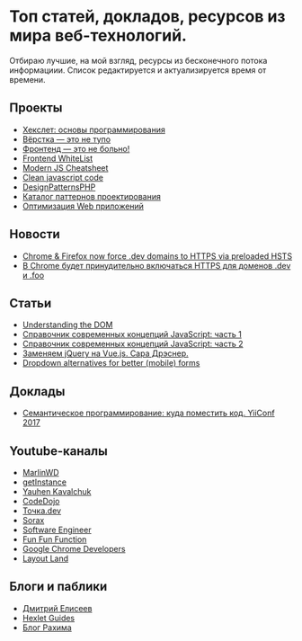 
<h1>Топ статей, докладов, ресурсов из мира веб-технологий.</h1>
<p>Отбираю лучшие, на мой взгляд, ресурсы из бесконечного потока информациии. Список редактируется и актуализируется время от времени.</p>

<h2>Проекты</h2>
<ul>
  <li><a href="http://code-basics.ru/" target="_blank">Хекслет: основы программирования</a></li>
  <li><a href="http://webmasters.teamdev.com/" target="_blank">Вёрстка — это не тупо</a></li>
  <li><a href="https://bespoyasov.ru/front-not-pain/" target="_blank">Фронтенд — это не больно!</a></li>
  <li><a href="https://github.com/melnik909/frontend-whitelist" target="_blank">Frontend WhiteList</a></li>
  <li><a href="https://mbeaudru.github.io/modern-js-cheatsheet/" target="_blank">Modern JS Cheatsheet</a></li>
  <li><a href="http://amp.gs/1BoQ" target="_blank">Clean javascript code</a></li>
  <li><a href="http://designpatternsphp.readthedocs.io/ru/latest/" target="_blank">DesignPatternsPHP</a></li>
  <li><a href="https://refactoring.guru/ru/design-patterns/catalog" target="_blank">Каталог паттернов проектирования</a></li>
  <li><a href="https://t.me/ruhighload" target="_blank">Оптимизация Web приложений</a></li>
</ul>

<h2>Новости</h2>
<ul>
  <li><a href="https://ma.ttias.be/chrome-force-dev-domains-https-via-preloaded-hsts/" target="_blank">Chrome & Firefox now force .dev domains to HTTPS via preloaded HSTS</a></li>
  <li><a href="https://www.opennet.ru/opennews/art.shtml?num=47258" target="_blank">В Chrome будет принудительно включаться HTTPS для доменов .dev и .foo</a></li>
</ul>

<h2>Статьи</h2>
<ul>
  <li><a href="https://www.digitalocean.com/community/tutorial_series/understanding-the-dom-document-object-model" target="_blank">Understanding the DOM</a></li>
  <li><a href="https://medium.com/devschacht/glossary-of-modern-javascript-concepts-1198b24e8f56" target="_blank">Справочник современных концепций JavaScript: часть 1</a></li>
  <li><a href="https://medium.com/devschacht/%D1%81%D0%BF%D1%80%D0%B0%D0%B2%D0%BE%D1%87%D0%BD%D0%B8%D0%BA-%D1%81%D0%BE%D0%B2%D1%80%D0%B5%D0%BC%D0%B5%D0%BD%D0%BD%D1%8B%D1%85-%D0%BA%D0%BE%D0%BD%D1%86%D0%B5%D0%BF%D1%86%D0%B8%D0%B9-javascript-%D1%87%D0%B0%D1%81%D1%82%D1%8C-2-8ecf07f3f36a" target="_blank">Справочник современных концепций JavaScript: часть 2</a></li>
  <li><a href="https://www.smashingmagazine.com/2018/02/jquery-vue-javascript/" target="_blank">Заменяем jQuery на Vue.js. Сара Дрэснер.</a></li>
  <li><a href="https://medium.com/@kollinz/dropdown-alternatives-for-better-mobile-forms-53e40d641b53" target="_blank">Dropdown alternatives for better (mobile) forms</a></li>
</ul>

<h2>Доклады</h2>
<ul>
  <li><a href="https://www.youtube.com/watch?v=58BpEJAplsM" target="_blank">Семантическое программирование: куда поместить код. YiiConf 2017</a></li>
</ul>

<h2>Youtube-каналы</h2>
<ul>
  <li><a href="https://www.youtube.com/user/ToBeCloser007/featured" target="_blank">MarlinWD</a></li>
  <li><a href="https://www.youtube.com/channel/UCEBHlT_L1ME6e9ixaRPp0wg" target="_blank">getInstance</a></li>
  <li><a href="https://www.youtube.com/channel/UCE9ODjNIkOHrnSdkYWLfYhg/featured" target="_blank">Yauhen Kavalchuk</a></li>
  <li><a href="https://www.youtube.com/channel/UCY10FZglXJ8RL3xB04VpykQ" target="_blank">CodeDojo</a></li>
  <li><a href="https://www.youtube.com/channel/UCzgtMBarT8AvsGc-Y_8Qexw" target="_blank">Точка.dev</a></li>
  <li><a href="https://www.youtube.com/channel/UCdnFX7mzgup9moXG2fULOog" target="_blank">Sorax</a></li>
  <li><a href="https://www.youtube.com/channel/UCe_TcJarfs-HKy3NySy8Kng/featured" target="_blank">Software Engineer</a></li>
  <li><a href="https://www.youtube.com/channel/UCO1cgjhGzsSYb1rsB4bFe4Q" target="_blank">Fun Fun Function</a></li>
  <li><a href="https://www.youtube.com/channel/UCnUYZLuoy1rq1aVMwx4aTzw" target="_blank">Google Chrome Developers</a></li>
  <li><a href="https://www.youtube.com/channel/UC7TizprGknbDalbHplROtag" target="_blank">Layout Land</a></li>
</ul>

<h2>Блоги и паблики</h2>
<ul>
  <li><a href="http://www.elisdn.ru/" target="_blank">Дмитрий Елисеев</a></li>
  <li><a href="http://guides.hexlet.io/" target="_blank">Hexlet Guides</a></li>
  <li><a href="https://rakh.im/" target="_blank">Блог Рахима</a></li>
</ul>
